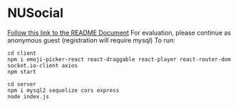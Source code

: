 # NUSocial

[Follow this link to the README Document](https://docs.google.com/document/d/1IJQ_--lYs1CFc_PG3hWkCoFHuZnktSOG3GNSxB0Mi2A/edit?usp=sharing)
For evaluation, please continue as anonymous guest (registration will require mysql)
To run: 

```
cd client
npm i emoji-picker-react react-draggable react-player react-router-dom socket.io-client axios
npm start

cd server
npm i mysql2 sequelize cors express
node index.js
```
